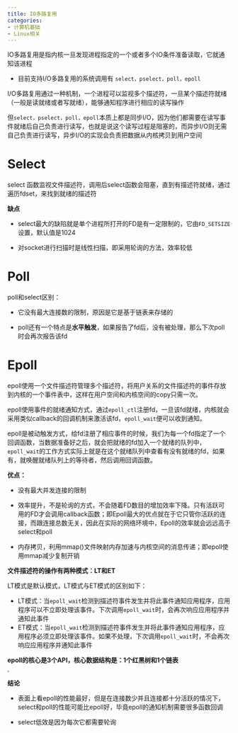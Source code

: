 ```yaml
---
title: IO多路复用
categories: 
- 计算机基础
- Linux相关
---
```


IO多路复用是指内核一旦发现进程指定的一个或者多个IO条件准备读取，它就通知该进程

* 目前支持I/O多路复用的系统调用有 `select，pselect，poll，epoll`

I/O多路复用通过一种机制，一个进程可以监视多个描述符，一旦某个描述符就绪（一般是读就绪或者写就绪），能够通知程序进行相应的读写操作

但`select，pselect，poll，epoll`本质上都是同步I/O，因为他们都需要在读写事件就绪后自己负责进行读写，也就是说这个读写过程是阻塞的，而异步I/O则无需自己负责进行读写，异步I/O的实现会负责把数据从内核拷贝到用户空间

# Select

select 函数监视文件描述符，调用后select函数会阻塞，直到有描述符就绪，通过遍历fdset，来找到就绪的描述符

**缺点**

* select最大的缺陷就是单个进程所打开的FD是有一定限制的，它由`FD_SETSIZE`设置，默认值是1024

* 对socket进行扫描时是线性扫描，即采用轮询的方法，效率较低

# Poll

poll和select区别：

* 它没有最大连接数的限制，原因是它是基于链表来存储的

* poll还有一个特点是**水平触发**，如果报告了fd后，没有被处理，那么下次poll时会再次报告该fd

# Epoll

epoll使用一个文件描述符管理多个描述符，将用户关系的文件描述符的事件存放到内核的一个事件表中，这样在用户空间和内核空间的copy只需一次。

epoll使用事件的就绪通知方式，通过`epoll_ctl`注册fd，一旦该fd就绪，内核就会采用类似callback的回调机制来激活该fd，`epoll_wait`便可以收到通知。

epoll是被动触发方式，给fd注册了相应事件的时候，我们为每一个fd指定了一个回调函数，当数据准备好之后，就会把就绪的fd加入一个就绪的队列中，`epoll_wait`的工作方式实际上就是在这个就绪队列中查看有没有就绪的fd，如果有，就唤醒就绪队列上的等待者，然后调用回调函数。

**优点：**

* 没有最大并发连接的限制

* 效率提升，不是轮询的方式，不会随着FD数目的增加效率下降。只有活跃可用的FD才会调用callback函数；即Epoll最大的优点就在于它只管你活跃的连接，而跟连接总数无关，因此在实际的网络环境中，Epoll的效率就会远远高于select和poll

* 内存拷贝，利用mmap()文件映射内存加速与内核空间的消息传递；即epoll使用mmap减少复制开销

**文件描述符的操作有两种模式：LT和ET**

LT模式是默认模式，LT模式与ET模式的区别如下：

* LT模式：当`epoll_wait`检测到描述符事件发生并将此事件通知应用程序，应用程序可以不立即处理该事件。下次调用`epoll_wait`时，会再次响应应用程序并通知此事件
* ET模式：当`epoll_wait`检测到描述符事件发生并将此事件通知应用程序，应用程序必须立即处理该事件。如果不处理，下次调用`epoll_wait`时，不会再次响应应用程序并通知此事件

**epoll的核心是3个API，核心数据结构是：1个红黑树和1个链表**

<img src="https://img-blog.csdnimg.cn/ee84016b0d5c40bb99fa5a2c30ea8abc.png" style="zoom:25%;" />

**结论**

* 表面上看epoll的性能最好，但是在连接数少并且连接都十分活跃的情况下，select和poll的性能可能比epoll好，毕竟epoll的通知机制需要很多函数回调

* select低效是因为每次它都需要轮询